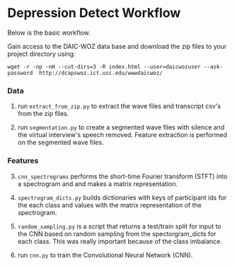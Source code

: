 # Depression Detect Workflow

Below is the basic workflow.

Gain access to the DAIC-WOZ data base and download the zip files to your project directory using:

```shell
wget -r -np -nH --cut-dirs=3 -R index.html --user=daicwozuser --ask-password  http://dcapswoz.ict.usc.edu/wwwdaicwoz/
```

### Data
1. run `extract_from_zip.py` to extract the wave files and transcript csv's from the zip files.

2. run `segmentation.py` to create a segmented wave files with silence and the virtual interview's speech removed. Feature extraction is performed on the segmented wave files.

### Features
3. `cnn_spectrograms` performs the short-time Fourier transform (STFT) into a spectrogram and and makes a matrix representation.

4. `spectrogram_dicts.py` builds dictionaries with keys of participant ids for the each class and values with the matrix representation of the spectrogram.

5. `random_sampling.py` is a script that returns a test/train split for input to the CNN based on random sampling from the spectorgram_dicts for each class. This was really important because of the class imbalance.

6. run `cnn.py` to train the Convolutional Neural Network (CNN).
